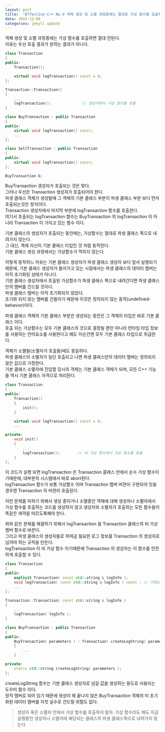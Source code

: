 ```yaml
---
layout: post
title:  "Effective C++ No.9 객체 생성 및 소멸 과정중에는 절대로 가상 함수를 호출하지 말자"
date: 2015-12-04
categories: jekyll update
---
```


객체 생성 및 소멸 과정중에는 가상 함수를 호출하면 절대 안된다.  
이유는 우선 호출 결과가 원하는 결과가 아니다.

```c++
class Transaction
{
public:
    Transaction();

    virtual void logTransaction() const = 0;
};

Transaction::Transaction()
{
    ...
    logTransaction();              // 생성자에서 가상 함수를 호출
}

class BuyTransaction : public Transaction
{
public:
    virtual void logTransaction() const;
    ...
};

class SellTransaction : public Transaction
{
public:
    virtual void logTransaction() const;
};
```

```c++
BuyTransaction b;
```

BuyTransaction 생성자가 호출되는 것은 맞다.  
그러나 우선은 Transaction 생성자가 호출되어야 한다.   
파생 클래스 객체가 생성될때 그 객체의 기본 클래스 부분이 파생 클래스 부분 보다 먼저 호출되는것은 정석이다.   
Transaction 생성자에서 마지막 부분에 logTransaction 함수를 호출한다.  
여기서 호출되는 logTransaction 함수는 BuyTransaction 의 logTransaction 이 아니라 Transaction 이 가지고 있는 함수 이다.  

기본 클래스의 생성자가 호출되는 동안에는, 가상함수는 절대로 파생 클래스 쪽으로 내려가지 않는다.  
그 대신, 객체 자신이 기본 클래스 타입인 것 처럼 동작한다.  
기본 클래스 생성 과정에서는 가상함수가 먹히지 않는다.    

이렇게 동작하느 이유는 기본 클래스 생성자가 파생 클래스 생성자 보다 앞서 실행되기 때문에,
기본 클래스 생성자가 돌아가고 있는 시점에서는 파생 클래스의 데이터 멤버는 아직 초기화된 상태가 아니다.  
기본 클래스 생성자에서 호출된 가상함수가 파생 클래스 쪽으로 내려간다면 파생 클래스 만의 멤버를 건드릴 것이다.  
파생 클래스 멤버는 아직 초기화되지 않았다.   
초기화 되지 않는 멤버를 건들이기 때문에 이것은 정의되지 않는 동작(undefined-behavior)이다.   

파생 클래스 객체의 기본 클래스 부분은 생성되는 동안은 그 객체의 타입은 바로 기본 클래스 이다.  
호출 되는 가상함수는 모두 기본 클래스의 것으로 결정될 뿐만 아니라 런타임 타입 정보를
사용하는 언어요소를 사용한다고 해도 이순간엔 모두 기본 클래스 타입으로 취급한다.    

객체가 소멸될(소멸자가 호출될)때도 동일하다.   
파생 클래스의 소멸자가 일단 호출되고 나면 파생 클래스만의 데이터 멤버는 정의되지 않은 값으로 가정한다.   
기본 클래스 소멸자에 진입할 당시의 객체는 기본 클래스 객체가 되며, 모든 C++ 기능들 역시 기본 클래스 자격으로 처리된다.   

```c++
class Transaction
{
public:
    Transaction()
    {
        init();
    }

    virtual void logTransaction() const = 0;
    ...

private:
    void init()
    {
        ...
        logTransaction();        // 비 가상 함수에서 가상 함수를 호출
    }
};
```

이 코드가 실행 되면 logTransaction 은 Transaction 클래스 안에서 순수 가상 함수이기때문에,
대부분의 시스템에서 바로 abort된다.  
logTransaction 함수가 보통 가상함수 이며 Transaction 멤버 버젼이 구현되어 잇을 경우엔
Transaction 의 버젼이 호출된다.  

이런 문제를 피하기 위해서 생성 중이거나 소멸중인 객체에 대해 생성자나 소멸자에서 가상 함수를 호출하는 코드를 생성하지 않고
생성자와 소멸자가 호출하는 모든 함수들이 똑같은 제약을 따르도록해야 한다.  

위와 같은 문제를 해결하기 위해서 logTransaction 을 Transaction 클래스의 비 가상 멤버 함수로 바꾼다.  
그리고 파생 클래스의 생성자들로 하여금 필요한 로그 정보를 Transaction 의 생성자로 넘겨야 하는 규칙을 만든다.  
logTransaction 이 비 가상 함수 이기때문에 Transaction 의 생성자는 이 함수를 안전하게 호출할 수 있다.  

```c++
class Transaction
{
public:
    explicit Transaction( const std::string & logInfo );
    void logTransaction( const std::string & logInfo ) const ; // 이제는 비 가상 함수
    ...
};

Transaction::Transaction( const std::string & logInfo )
{
    ...
    logTransaction( logInfo );
}

class BuyTransaction : public Transaction
{
public:
    BuyTransaction( parameters ) : Transaction( createLogString( parameters ) ) // 로그 정보를 기본 클래스로 넘김
    {
        ...
    }

private:
    static std::string createLogString( parameters );
};
```

createLogString 함수는 기본 클래스 생성자로 넘길 값을 생성하는 용도로 사용되는 도우미 함수 이다.  
정적 멤버로 되어 있기 때문에 생성이 채 끝나지 않은 BuyTransaction 객체의 미 초기화된 데이터 멤버를 자칫 실수로 건드릴 위험도 없다.  

> 생성자 혹은 소멸자 안에서 가상 함수를 호출하지 말자. 가상 함수라도 해도 지금 실행중인 생성자나 소멸자에 해당되는 클래스의 파생 클래스쪽으로 내려가지 않는다.
